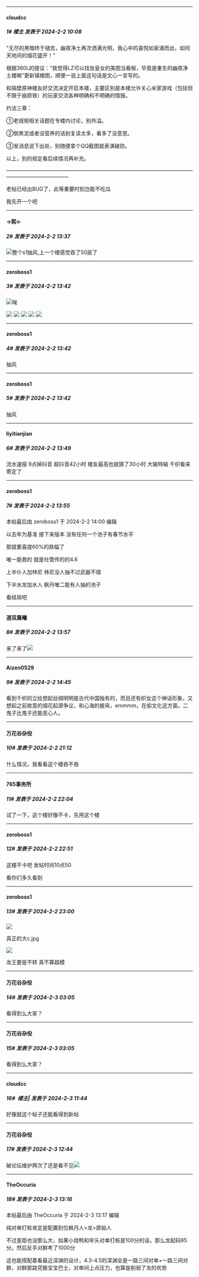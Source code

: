
*****

####  cloudcc  
##### 1#       楼主       发表于 2024-2-2 10:08

"无尽的黑暗终于褪去，幽夜净土再次洒满光明，我心中的喜悦如泉涌而出，如同天地间的烟花盛开！"

根据360L的提议：“我觉得LZ可以找张皇女的美图当看板，毕竟是重生的幽夜净土楼嘛”更新镇楼图，顺便一说上面这句话是文心一言写的。

和隔壁原神楼友好交流决定开启本楼，主要区别是本楼允许关心米家游戏（包括但不限于崩原铁）的玩家交流各种明确和不明确的情报。

约法三章：

①老规矩相关话题在专楼内讨论，别外溢。

②倒黑泥或者没营养的话别复读太多，看多了没意思。

③发消息说下出处，别随便拿个QQ截图就表演破防。

以上，别的规定看后续情况再补充。

————————————————————————————————————————————————

老帖已经出BUG了，此等重要时刻岂能不吃瓜

我先开一个吧

*****

####  →熙←  
##### 2#       发表于 2024-2-2 13:37

<img src="https://static.saraba1st.com/image/smiley/face2017/067.png" referrerpolicy="no-referrer">整个s1抽风,上一个楼感觉吞了50层了

*****

####  zeroboss1  
##### 3#       发表于 2024-2-2 13:42

<img src="https://static.saraba1st.com/image/smiley/face2017/020.png" referrerpolicy="no-referrer">唉

<img src="https://p.sda1.dev/15/b654766e8ecc74e528fe53bf0e1056db/CMP_20240202133908712.jpg" referrerpolicy="no-referrer">
<img src="https://p.sda1.dev/15/54f342eef5c004001d9eebed09972358/99974F9A5090BE5513702E6371B69C50.jpg" referrerpolicy="no-referrer">

<img src="https://p.sda1.dev/15/a6ebfd1415909ecd10084daeb704d2f8/CMP_20240202133908953.jpg" referrerpolicy="no-referrer">
<img src="https://p.sda1.dev/15/a42cefb88c4d6a7f89c5de8514bcc4fa/CMP_20240202133909030.jpg" referrerpolicy="no-referrer">
<img src="https://p.sda1.dev/15/12b998e27d08de667c3877cef3bd10d6/CMP_20240202133909142.jpg" referrerpolicy="no-referrer">

*****

####  zeroboss1  
##### 4#       发表于 2024-2-2 13:42

抽风

*****

####  zeroboss1  
##### 5#       发表于 2024-2-2 13:42

抽风

*****

####  liyitianjian  
##### 6#       发表于 2024-2-2 13:49

流水速报 9点掉抖音 超抖音42小时 楼友最高也就猜了30小时 大输特输 千织看来寄定了

*****

####  zeroboss1  
##### 7#       发表于 2024-2-2 13:55

 本帖最后由 zeroboss1 于 2024-2-2 14:00 编辑 

以去年为基准 接下来版本 没有任何一个池子有春节水平 

那就要喜提60%的跌幅了

唯一能救的 就是社管传的的4.6 

上半仆人加林尼 林尼没人抽不过武器不错

下半水龙加水人 枫丹唯二能有人抽的池子

看结局吧

*****

####  道双晨曦  
##### 8#       发表于 2024-2-2 13:57

来了来了<img src="https://static.saraba1st.com/image/smiley/face2017/067.png" referrerpolicy="no-referrer">

*****

####  Aizen0529  
##### 9#       发表于 2024-2-2 14:45

看到千织的立绘想起丝绸明明是古代中国独有的，而且还有织女这个神话形象，又想起之前故意的烟花起源争议，和心海的披帛，emmmm，在偷文化这方面，二鬼子比鬼子还能恶心人。

*****

####  万花谷杂役  
##### 10#       发表于 2024-2-2 21:12

什么情况，我看看这个楼吞不吞

*****

####  765事务所  
##### 11#       发表于 2024-2-2 22:04

试了一下，这个楼好像不卡，先用这个楼

*****

####  zeroboss1  
##### 12#       发表于 2024-2-2 22:51

这楼不卡吧 
发帖时间10点50

看你们多久看到

*****

####  zeroboss1  
##### 13#       发表于 2024-2-2 23:00

<img src="https://p.sda1.dev/15/28948fa5cdffa879012400cbea51d697/CMP_20240202225832685.jpg" referrerpolicy="no-referrer">

真正的大c.jpg

<img src="https://static.saraba1st.com/image/smiley/face2017/011.png" referrerpolicy="no-referrer">

龙王要是不转 真不算超模

*****

####  万花谷杂役  
##### 14#       发表于 2024-2-3 03:05

看得到么大家？

*****

####  万花谷杂役  
##### 15#       发表于 2024-2-3 03:05

看得到么大家？

*****

####  cloudcc  
##### 16#         楼主| 发表于 2024-2-3 11:44

好像就这个帖子还能看得到新帖

*****

####  万花谷杂役  
##### 17#       发表于 2024-2-3 12:44

破论坛维护两次了还是看不见<img src="https://static.saraba1st.com/image/smiley/face2017/037.png" referrerpolicy="no-referrer">

*****

####  TheOccuria  
##### 18#       发表于 2024-2-3 13:16

 本帖最后由 TheOccuria 于 2024-2-3 13:17 编辑 

纯对单打桩肯定是配置到位枫丹人&gt;龙&gt;原始人

不过差距也没那么大，如果小烧鸭和牢头对单打桩是100分的话，那么龙起码95分。然后反手对群考了1000分

这也能搭配着看最近深渊的设计，4.3-4.5的深渊全是一路三间对单+一路三间对群，对群那路究极宝宝巴士，对单间上点压力，也算是削弱了龙的优势

